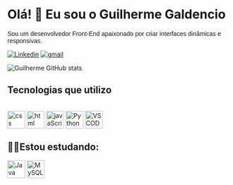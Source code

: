 <h1>Olá! 👋 Eu sou o Guilherme Galdencio</h1>
<p style="font-family: Arial">Sou um desenvolvedor Front-End apaixonado por criar interfaces dinâmicas e responsivas.</p>

[![Linkedin](https://img.shields.io/badge/LinkedIn-0077B5?style=for-the-badge&logo=linkedin&logoColor=white)](https://www.linkedin.com/in/guilherme-galdencio-marques-37638b261/) [![gmail](https://img.shields.io/badge/Gmail-D14836?style=for-the-badge&logo=gmail&logoColor=white)](https://www.linkedin.com/in/guilherme-galdencio-marques-37638b261/)

![Guilherme GitHub stats](https://github-readme-stats.vercel.app/api?username=GuilhermeGal&show_icons=true&theme=dark)

## Tecnologias que utilizo
<div>
<div style="display: inline_block"><br/>
<img align="center" alt="css" width="40px" src="https://cdn.jsdelivr.net/gh/devicons/devicon@latest/icons/css3/css3-original.svg">
<img align="center" alt="html" width="40px" src="https://cdn.jsdelivr.net/gh/devicons/devicon@latest/icons/html5/html5-original.svg">
<img align="center" alt="javaScript" width="40px" src="https://cdn.jsdelivr.net/gh/devicons/devicon@latest/icons/javascript/javascript-original.svg">
<img align="center" alt="Python" width="40px" src="https://cdn.jsdelivr.net/gh/devicons/devicon@latest/icons/python/python-original.svg">
<img align="center" alt="VSCODE" width="40px" src="https://cdn.jsdelivr.net/gh/devicons/devicon@latest/icons/vscode/vscode-original.svg">
</div>
<h2>👨‍💻Estou estudando:</h2>
<div style="display: inline_block">
<img align="center" alt="Java" width="40px" src="https://cdn.jsdelivr.net/gh/devicons/devicon@latest/icons/java/java-original.svg">
<img align="center" alt="MySQL" width="40px" src="https://cdn.jsdelivr.net/gh/devicons/devicon@latest/icons/mysql/mysql-original-wordmark.svg">
</div>
